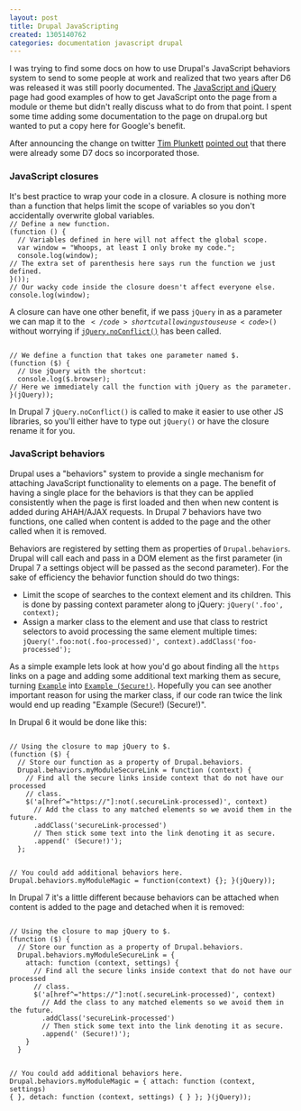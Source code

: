 ```yaml
---
layout: post
title: Drupal JavaScripting
created: 1305140762
categories: documentation javascript drupal
---
```

I was trying to find some docs on how to use Drupal's JavaScript behaviors system to send to some people at work and realized that two years after D6 was released it was still poorly documented. The <a href="http://drupal.org/node/171213">JavaScript and jQuery</a> page had good examples of how to get JavaScript onto the page from a module or theme but didn't really discuss what to do from that point. I spent some time adding some documentation to the page on drupal.org but wanted to put a copy here for Google's benefit.

After announcing the change on twitter <a href="http://drupal.org/node/756722">Tim Plunkett</a> <a href="http://twitter.com/#!/tmplunkett/status/68360188901597184">pointed out</a> that there were already some D7 docs so incorporated those.
<!--break-->
<h3>JavaScript closures</h3>
It's best practice to wrap your code in a closure. A closure is nothing more than a function that helps limit the scope of variables so you don't accidentally overwrite global variables.

<code>
// Define a new function.
(function () {
  // Variables defined in here will not affect the global scope.
  var window = "Whoops, at least I only broke my code.";
  console.log(window);
// The extra set of parenthesis here says run the function we just defined.
}());
// Our wacky code inside the closure doesn't affect everyone else.
console.log(window);
</code>

A closure can have one other benefit, if we pass <code>jQuery</code> in as a parameter we can map it to the <code>$</code> shortcut allowing us to use use <code>$()</code> without worrying if <a href="http://api.jquery.com/jQuery.noConflict/"><code>jQuery.noConflict()</code></a> has been called.

<code>
// We define a function that takes one parameter named $.
(function ($) {
  // Use jQuery with the shortcut:
  console.log($.browser);
// Here we immediately call the function with jQuery as the parameter.
}(jQuery));
</code>

In Drupal 7 <code>jQuery.noConflict()</code> is called to make it easier to use other JS libraries, so you'll either have to type out <code>jQuery()</code> or have the closure rename it for you.

<h3>JavaScript behaviors</h3>
Drupal uses a "behaviors" system to provide a single mechanism for attaching JavaScript functionality to elements on a page. The benefit of having a single place for the behaviors is that they can be applied consistently when the page is first loaded and then when new content is added during AHAH/AJAX requests. In Drupal 7 behaviors have two functions, one called when content is added to the page and the other called when it is removed.

Behaviors are registered by setting them as properties of <code>Drupal.behaviors</code>. Drupal will call each and pass in a DOM element as the first parameter (in Drupal 7 a settings object will be passed as the second parameter). For the sake of efficiency the behavior function should do two things:

<ul>
<li>Limit the scope of searches to the context element and its children. This is done by passing context parameter along to jQuery:
<code>jQuery('.foo', context);</code></li>
<li>Assign a marker class to the element and use that class to restrict selectors to avoid processing the same element multiple times:
<code>jQuery('.foo:not(.foo-processed)', context).addClass('foo-processed');</code></li>
</ul>

As a simple example lets look at how you'd go about finding all the <code>https</code> links on a page and adding some additional text marking them as secure, turning <code><a href="https://example.com">Example</a></code> into <code><a href="https://example.com">Example (Secure!)</a></code>. Hopefully you can see another important reason for using the marker class, if our code ran twice the link would end up reading "Example (Secure!) (Secure!)".

In Drupal 6 it would be done like this:

<code>
// Using the closure to map jQuery to $. 
(function ($) {
  // Store our function as a property of Drupal.behaviors.
  Drupal.behaviors.myModuleSecureLink = function (context) {
    // Find all the secure links inside context that do not have our processed
    // class.
    $('a[href^="https://"]:not(.secureLink-processed)', context)
      // Add the class to any matched elements so we avoid them in the future.
      .addClass('secureLink-processed')
      // Then stick some text into the link denoting it as secure.
      .append(' (Secure!)');
  };

  // You could add additional behaviors here.
  Drupal.behaviors.myModuleMagic = function(context) {};
}(jQuery));
</code>

In Drupal 7 it's a little different because behaviors can be attached when content is added to the page and detached when it is removed:

<code>
// Using the closure to map jQuery to $. 
(function ($) {
  // Store our function as a property of Drupal.behaviors.
  Drupal.behaviors.myModuleSecureLink = {
    attach: function (context, settings) {
      // Find all the secure links inside context that do not have our processed
      // class.
      $('a[href^="https://"]:not(.secureLink-processed)', context)
        // Add the class to any matched elements so we avoid them in the future.
        .addClass('secureLink-processed')
        // Then stick some text into the link denoting it as secure.
        .append(' (Secure!)');
    }
  }

  // You could add additional behaviors here.
  Drupal.behaviors.myModuleMagic = {
    attach: function (context, settings) { },
    detach: function (context, settings) { }
  };
}(jQuery));
</code>
